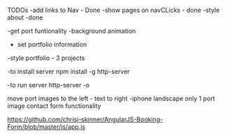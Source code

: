 TODOs
-add links to Nav  - Done 
-show pages on navCLicks - done
-style about -done

-get port funtionality
-background animation
- set portfolio information


-style portfolio - 3 projects

-to install server
npm install -g http-server

-to run server
http-server -o

move port images to the left - text to right 
-iphone landscape only 1 port image
contact form functionality

https://github.com/chrisj-skinner/AngularJS-Booking-Form/blob/master/js/app.js

